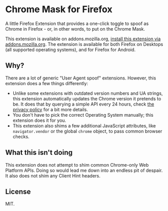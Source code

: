 # Chrome Mask for Firefox

A little Firefox Extension that provides a one-click toggle to spoof as Chrome in Firefox - or, in other words, to put on the Chrome Mask.

This extension is available on addons.mozilla.org, [install this extension via addons.mozilla.org](https://addons.mozilla.org/addon/chrome-simulator). The extension is available for both Firefox on Desktops (all supported operating systems), and for Firefox for Android.

## Why?

There are a lot of generic "User Agent spoof" extensions. However, this extension does a few things differently:

- Unlike some extensions with outdated version numbers and UA strings, this extension automatically updates the Chrome version it pretends to be. It does that by querying a simple API every 24 hours, check [the privacy policy](./Privacy.md) for a bit more details.
- You don't have to pick the correct Operating System manually; this extension does it for you.
- This extension also shims a few additional JavaScript attributes, like `navigator.vendor` or the global `chrome` object, to pass common browser checks.

## What this isn't doing

This extension does not attempt to shim common Chrome-only Web Platform APIs. Doing so would lead me down into an endless pit of despair. It also does not shim any Client Hint headers.

## License

MIT.
